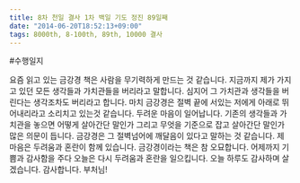 ```yaml
---
title: 8차 천일 결사 1차 백일 기도 정진 89일째
date: "2014-06-20T18:52:13+09:00"
tags: 8000th, 8-100th, 89th, 10000 결사
---
```


#수행일지

요즘 읽고 있는 금강경 책은 사람을 무기력하게 만드는 것 같습니다. 지금까지 제가 가지고 있던 모든 생각들과 가치관들을 버리라고 말합니다. 심지어 그 가치관과 생각들을 버린다는 생각조차도 버리라고 합니다. 마치 금강경은 절벽 끝에 서있는 저에게 아래로 뛰어내리라고 소리치고 있는것 같습니다. 두려운 마음이 일어납니다. 기존의 생각들과 가치관을 놓으면 어떻게 살아간단 말인가 그리고 무엇을 기준으로 잡고 살아간단 말인가 많은 의문이 듭니다. 금강경은 그 절벽넘어에 깨달음이 있다고 말하는 것 같습니다. 제 마음은 두려움과 혼란이 함께 있습니다. 금강경이라는 책은 참 오묘합니다. 어제까지 기쁨과 감사함을 주다 오늘은 다시 두려움과 혼란을 일으킵니다. 오늘 하루도 감사하며 살겠습니다. 감사합니다. 부처님!
